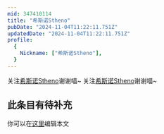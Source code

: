 ```yaml
---
mid: 347410114
title: "希斯诺Stheno"
pubDate: "2024-11-04T11:22:11.751Z"
updatedDate: "2024-11-04T11:22:11.751Z"
profile:
  {
    Nickname: ["希斯诺Stheno"],
  }
---
```


关注[希斯诺Stheno](https://space.bilibili.com/347410114)谢谢喵~ 关注[希斯诺Stheno](https://space.bilibili.com/347410114)谢谢喵~

## 此条目有待补充
你可以在[这里](https://github.com/Yuhanawa/VTuber.ICU/edit/master/src/content/v/希斯诺Stheno/index.md)编辑本文
